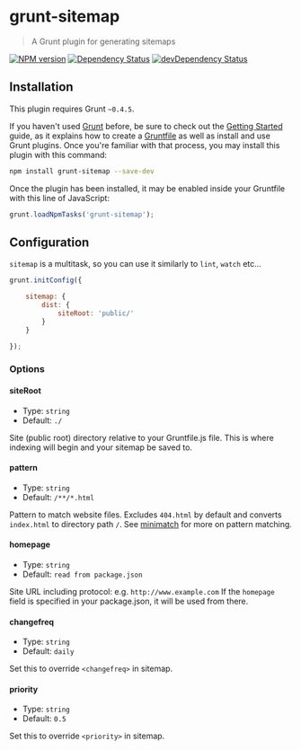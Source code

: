 # grunt-sitemap

> A Grunt plugin for generating sitemaps

[![NPM version](https://badge.fury.io/js/grunt-sitemap.svg)](http://badge.fury.io/js/grunt-sitemap)
[![Dependency Status](https://david-dm.org/RayViljoen/grunt-sitemap.svg)](https://david-dm.org/RayViljoen/grunt-sitemap)
[![devDependency Status](https://david-dm.org/RayViljoen/grunt-sitemap/dev-status.svg)](https://david-dm.org/RayViljoen/grunt-sitemap#info=devDependencies)


## Installation

This plugin requires Grunt `~0.4.5`.

If you haven't used [Grunt](http://gruntjs.com/) before, be sure to check out
the [Getting Started](http://gruntjs.com/getting-started) guide, as it explains
how to create a [Gruntfile](http://gruntjs.com/sample-gruntfile) as well as
install and use Grunt plugins. Once you're familiar with that process, you may
install this plugin with this command:

```sh
npm install grunt-sitemap --save-dev
```

Once the plugin has been installed, it may be enabled inside your Gruntfile with
this line of JavaScript:

```js
grunt.loadNpmTasks('grunt-sitemap');
```


## Configuration

`sitemap` is a multitask, so you can use it similarly to `lint`, `watch` etc...

```js
grunt.initConfig({

    sitemap: {
        dist: {
            siteRoot: 'public/'
        }
    }

});
```


### Options

#### siteRoot

* Type: `string`
* Default: `./`

Site (public root) directory relative to your Gruntfile.js file.
This is where indexing will begin and your sitemap be saved to.

#### pattern

* Type: `string`
* Default: `/**/*.html`

Pattern to match website files. Excludes `404.html` by default and converts `index.html` to directory path `/`.
See [minimatch](https://github.com/isaacs/minimatch) for more on pattern matching.

#### homepage

* Type: `string`
* Default: `read from package.json`

Site URL including protocol: e.g. `http://www.example.com`
If the `homepage` field is specified in your package.json, it will be used from there.

#### changefreq

* Type: `string`
* Default: `daily`

Set this to override `<changefreq>` in sitemap.

#### priority

* Type: `string`
* Default: `0.5`

Set this to override `<priority>` in sitemap.
